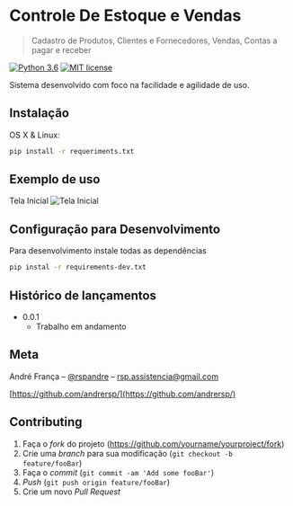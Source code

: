 
# Controle De Estoque e Vendas
> Cadastro de Produtos, Clientes e Fornecedores, Vendas, Contas a pagar e receber

 [![Python 3.6](https://img.shields.io/badge/Python-3.6-green.svg)](https://www.python.org/downloads/release/python-360/) [![MIT license](http://img.shields.io/badge/license-MIT-brightgreen.svg)](http://opensource.org/licenses/MIT)

Sistema desenvolvido com foco na facilidade e agilidade de uso.  




## Instalação

OS X & Linux:

```sh
pip install -r requeriments.txt
```

## Exemplo de uso

 Tela Inicial
![Tela Inicial](https://photos.app.goo.gl/M2b3HfWeV4yL9qNb6)


## Configuração para Desenvolvimento

Para desenvolvimento instale todas as dependências 

```sh
pip instal -r requirements-dev.txt
```

## Histórico de lançamentos

* 0.0.1
    * Trabalho em andamento

## Meta

André França – [@rspandre]([https://web.facebook.com/andrefrancarsp](https://web.facebook.com/andrefrancarsp)) – rsp.assistencia@gmail.com

[https://github.com/andrersp/](https://github.com/andrersp/)

## Contributing

1. Faça o _fork_ do projeto (<https://github.com/yourname/yourproject/fork>)
2. Crie uma _branch_ para sua modificação (`git checkout -b feature/fooBar`)
3. Faça o _commit_ (`git commit -am 'Add some fooBar'`)
4. _Push_ (`git push origin feature/fooBar`)
5. Crie um novo _Pull Request_


